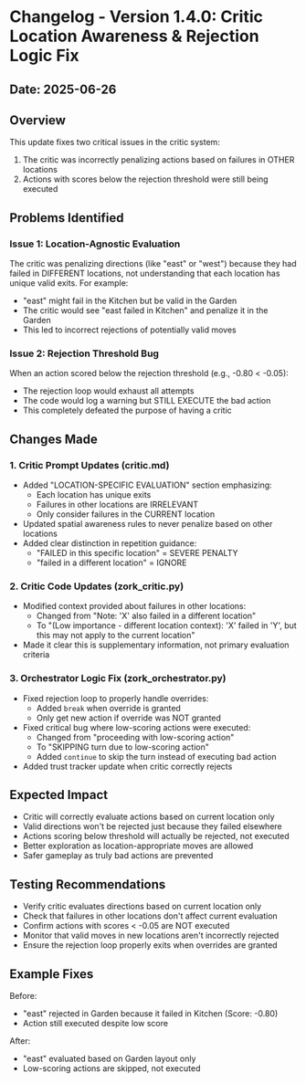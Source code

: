# Changelog - Version 1.4.0: Critic Location Awareness & Rejection Logic Fix

## Date: 2025-06-26

## Overview
This update fixes two critical issues in the critic system:
1. The critic was incorrectly penalizing actions based on failures in OTHER locations
2. Actions with scores below the rejection threshold were still being executed

## Problems Identified

### Issue 1: Location-Agnostic Evaluation
The critic was penalizing directions (like "east" or "west") because they had failed in DIFFERENT locations, not understanding that each location has unique valid exits. For example:
- "east" might fail in the Kitchen but be valid in the Garden
- The critic would see "east failed in Kitchen" and penalize it in the Garden
- This led to incorrect rejections of potentially valid moves

### Issue 2: Rejection Threshold Bug
When an action scored below the rejection threshold (e.g., -0.80 < -0.05):
- The rejection loop would exhaust all attempts
- The code would log a warning but STILL EXECUTE the bad action
- This completely defeated the purpose of having a critic

## Changes Made

### 1. Critic Prompt Updates (critic.md)
- Added "LOCATION-SPECIFIC EVALUATION" section emphasizing:
  - Each location has unique exits
  - Failures in other locations are IRRELEVANT
  - Only consider failures in the CURRENT location
- Updated spatial awareness rules to never penalize based on other locations
- Added clear distinction in repetition guidance:
  - "FAILED in this specific location" = SEVERE PENALTY
  - "failed in a different location" = IGNORE

### 2. Critic Code Updates (zork_critic.py)
- Modified context provided about failures in other locations:
  - Changed from "Note: 'X' also failed in a different location"
  - To "(Low importance - different location context): 'X' failed in 'Y', but this may not apply to the current location"
- Made it clear this is supplementary information, not primary evaluation criteria

### 3. Orchestrator Logic Fix (zork_orchestrator.py)
- Fixed rejection loop to properly handle overrides:
  - Added `break` when override is granted
  - Only get new action if override was NOT granted
- Fixed critical bug where low-scoring actions were executed:
  - Changed from "proceeding with low-scoring action"
  - To "SKIPPING turn due to low-scoring action"
  - Added `continue` to skip the turn instead of executing bad action
- Added trust tracker update when critic correctly rejects

## Expected Impact
- Critic will correctly evaluate actions based on current location only
- Valid directions won't be rejected just because they failed elsewhere
- Actions scoring below threshold will actually be rejected, not executed
- Better exploration as location-appropriate moves are allowed
- Safer gameplay as truly bad actions are prevented

## Testing Recommendations
- Verify critic evaluates directions based on current location only
- Check that failures in other locations don't affect current evaluation
- Confirm actions with scores < -0.05 are NOT executed
- Monitor that valid moves in new locations aren't incorrectly rejected
- Ensure the rejection loop properly exits when overrides are granted

## Example Fixes
Before: 
- "east" rejected in Garden because it failed in Kitchen (Score: -0.80)
- Action still executed despite low score

After:
- "east" evaluated based on Garden layout only
- Low-scoring actions are skipped, not executed